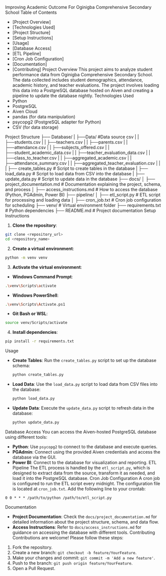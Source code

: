 Improving  Academic Outcome For Oginigba Comprehensive Secondary School
Table of Contents
- [Project Overview]
- [Technologies Used]
- [Project Structure]
- [Setup Instructions]
- [Usage]
- [Database Access]
- [ETL Pipeline]
- [Cron Job Configuration]
- [Documentation]
- [Contributing]
Project Overview
This project aims to analyze student performance data from Oginigba Comprehensive Secondary School. The data collected includes student demographics, attendance, academic history, and teacher evaluations. The project involves loading this data into a PostgreSQL database hosted on Aiven and creating a pipeline to update the database nightly.
Technologies Used
- Python
- PostgreSQL
- Aiven Cloud
- pandas (for data manipulation)
- psycopg2 (PostgreSQL adapter for Python)
- CSV (for data storage)

Project Structure
├── Database/
|   ├──Data/                                #Data source csv
|   |    ├──students.csv
|   |    ├──teachers.csv
|   |    ├──parents.csv
|   |    ├──attendance.csv
|   |    ├──subjects_offered.csv
|   |    ├──student_academic_data.csv
|   |    ├──teacher_evaluation_data.csv
|   |    ├──class_to_teacher.csv
|   |    ├──aggregated_academic.csv
|   |    ├──attendance_summary.csv
|   |    ├──aggregated_teacher_evaluation.csv
|   |
|   ├── create_tables.py                    # Script to create tables in the database
|   ├── load_data.py                        # Script to load data from CSV into the database
|   ├── update_data.py                      # Script to update data in the database
├── docs/
│   ├── project_documentation.md      # Documentation explaining the project, schema, and process
│   ├── access_instructions.md         # How to access the database (Python, PGAdmin, Power BI)
├── pipeline/
│   ├── etl_script.py                  # ETL script for processing and loading data
│   ├── cron_job.txt                   # Cron job configuration for scheduling
├── venv/                               # Virtual environment folder
├── requirements.txt                    # Python dependencies
├── README.md                           # Project documentation
Setup Instructions
1. **Clone the repository**:
```bash
git clone <repository_url>
cd <repository_name>
```
2. **Create a virtual environment**:
```bash
python -m venv venv
```
3. **Activate the virtual environment**:
- **Windows Command Prompt**:
```bash
.\venv\Scripts\activate
```
- **Windows PowerShell**:
```bash
.\venv\Scripts\Activate.ps1
```
- **Git Bash or WSL**:
```bash
source venv/Scripts/activate
```
4. **Install dependencies**:
```bash
pip install -r requirements.txt
```
Usage
- **Create Tables**:
  Run the `create_tables.py` script to set up the database schema:
  ```bash
  python create_tables.py
  ```

- **Load Data**:
  Use the `load_data.py` script to load data from CSV files into the database:
  ```bash
  python load_data.py
  ```

- **Update Data**:
  Execute the `update_data.py` script to refresh data in the database:
  ```bash
  python update_data.py
  ```
Database Access
You can access the Aiven-hosted PostgreSQL database using different tools:
- **Python**: Use `psycopg2` to connect to the database and execute queries.
- **PGAdmin**: Connect using the provided Aiven credentials and access the database via the GUI.
- **Power BI**: Connect to the database for visualization and reporting.
ETL Pipeline
The ETL process is handled by the `etl_script.py`, which is designed to extract data from the source, transform it as needed, and load it into the PostgreSQL database.
Cron Job Configuration
A cron job is configured to run the ETL script every midnight. The configuration file is located at `cron_job.txt`. Add the following line to your crontab:
```
0 0 * * * /path/to/python /path/to/etl_script.py
```
Documentation
- **Project Documentation**: Check the `docs/project_documentation.md` for detailed information about the project structure, schema, and data flow.
- **Access Instructions**: Refer to `docs/access_instructions.md` for guidance on accessing the database with different tools.
Contributing
Contributions are welcome! Please follow these steps:
1. Fork the repository.
2. Create a new branch: `git checkout -b feature/YourFeature`.
3. Make your changes and commit: `git commit -m 'Add a new feature'`.
4. Push to the branch: `git push origin feature/YourFeature`.
5. Open a Pull Request.

